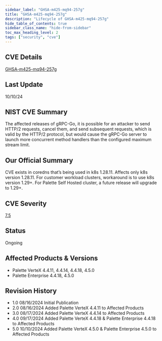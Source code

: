 ```yaml
---
sidebar_label: "GHSA-m425-mq94-257g"
title: "GHSA-m425-mq94-257g"
description: "Lifecycle of GHSA-m425-mq94-257g"
hide_table_of_contents: true
sidebar_class_name: "hide-from-sidebar"
toc_max_heading_level: 2
tags: ["security", "cve"]
---
```


## CVE Details

[GHSA-m425-mq94-257g](https://github.com/advisories/GHSA-m425-mq94-257g)

## Last Update

10/10/24

## NIST CVE Summary

The affected releases of gRPC-Go, it is possible for an attacker to send HTTP/2 requests, cancel them, and send
subsequent requests, which is valid by the HTTP/2 protocol, but would cause the gRPC-Go server to launch more concurrent
method handlers than the configured maximum stream limit.

## Our Official Summary

CVE exists in coredns that’s being used in k8s 1.28.11. Affects only k8s version 1.28.11. For customer workload
clusters, workaround is to use k8s version 1.29+. For Palette Self Hosted cluster, a future release will upgrade to
1.29+.

## CVE Severity

[7.5](https://github.com/advisories/GHSA-m425-mq94-257g)

## Status

Ongoing

## Affected Products & Versions

- Palette VerteX 4.4.11, 4.4.14, 4.4.18, 4.5.0
- Palette Enterprise 4.4.18, 4.5.0

## Revision History

- 1.0 08/16/2024 Initial Publication
- 2.0 08/16/2024 Added Palette VerteX 4.4.11 to Affected Products
- 3.0 08/17/2024 Added Palette VerteX 4.4.14 to Affected Products
- 4.0 09/17/2024 Added Palette VerteX 4.4.18 & Palette Enterprise 4.4.18 to Affected Products
- 5.0 10/10/2024 Added Palette VerteX 4.5.0 & Palette Enterprise 4.5.0 to Affected Products
